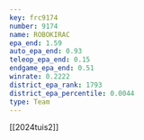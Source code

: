 ```yaml
---
key: frc9174
number: 9174
name: ROBOKIRAC
epa_end: 1.59
auto_epa_end: 0.93
teleop_epa_end: 0.15
endgame_epa_end: 0.51
winrate: 0.2222
district_epa_rank: 1793
district_epa_percentile: 0.0044
type: Team
---
```

[[2024tuis2]]
